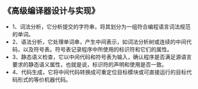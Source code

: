 ## 《高级编译器设计与实现》
- 1、词法分析，它分析提交的字符串，将其划分为一组符合编程语言词法规范的单词。
- 2、语法分析，它处理单词串，产生中间表示，如词法分析树或连续的中间代码，以及符号表。符号表记录程序中所使用的标识符和它们的属性。
- 3、静态语义检查，它以中间代码和符号表为输入，确认程序是否满足源语言要求的静态语义属性，也就是说，标识符的声明和使用是否一致。
- 4、代码生成，它将中间代码转换成可重定位目标模块或可直接运行的目标代码形式的等价机器代码。